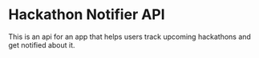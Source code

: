 Hackathon Notifier API
======================

This is an api for an app that helps users track upcoming hackathons and get notified about it. 
